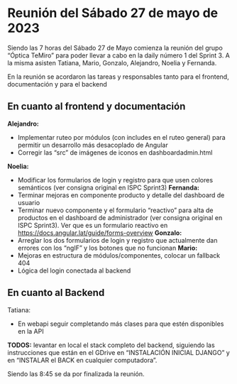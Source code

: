 # Reunión del Sábado 27 de mayo de 2023 

Siendo las 7 horas del Sábado 27 de Mayo comienza la reunión del grupo “Óptica TeMiro” para poder llevar a cabo en la daily número 1 del Sprint 3. A la misma asisten Tatiana, Mario, Gonzalo, Alejandro, Noelia y Fernanda.

En la reunión se acordaron las tareas y responsables tanto para el frontend, documentación y para el backend

## En cuanto al frontend y documentación

**Alejandro:**
- Implementar ruteo por módulos (con includes en el ruteo general) para permitir un desarrollo más desacoplado de Angular
- Corregir las “src” de imágenes de iconos en dashboardadmin.html

**Noelia:**
- Modificar los formularios de login y registro para que usen colores semánticos (ver consigna original en ISPC Sprint3)
**Fernanda:**
- Terminar mejoras en componente producto y detalle del dashboard de usuario
- Terminar nuevo componente y el formulario “reactivo” para alta de productos en el dashboard de administrador  (ver consigna original en ISPC Sprint3). Ver que es un formulario reactivo en https://docs.angular.lat/guide/forms-overview 
**Gonzalo:**
- Arreglar los dos formularios de login y registro que actualmente dan errores con los “ngIF” y los botones que no funcionan
**Mario:**
- Mejoras en estructura de módulos/componentes, colocar un fallback 404
- Lógica del login conectada al backend

## En cuanto al Backend
Tatiana:
- En webapi seguir completando más clases para que estén disponibles en la API

**TODOS:** 
levantar en local el stack completo del backend, siguiendo las instrucciones que están en el GDrive en “INSTALACIÓN INICIAL DJANGO” y en “INSTALAR el BACK en cualquier computadora”.

Siendo las 8:45 se da por finalizada la reunión.